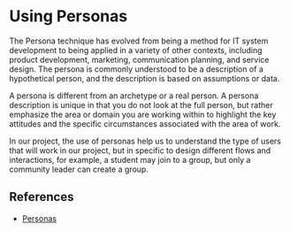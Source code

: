 # Using Personas

The Persona technique has evolved from being a method for IT system development to being applied in a variety of other contexts, including product development, marketing, communication planning, and service design. The persona is commonly understood to be a description of a hypothetical person, and the description is based on assumptions or data.

A persona is different from an archetype or a real person. A persona description is unique in that you do not look at the full person, but rather emphasize the area or domain you are working within to highlight the key attitudes and the specific circumstances associated with the area of work.

In our project, the use of personas help us to understand the type of users that will work in our project, but in specific to design different flows and interactions, for example, a student may join to a group, but only a community leader can create a group.

## References

- [Personas](https://www.interaction-design.org/literature/book/the-encyclopedia-of-human-computer-interaction-2nd-ed/personas?locale=es-mx)
